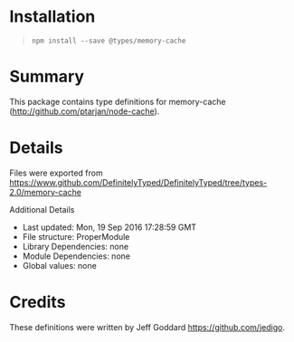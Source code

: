 # Installation
> `npm install --save @types/memory-cache`

# Summary
This package contains type definitions for memory-cache (http://github.com/ptarjan/node-cache).

# Details
Files were exported from https://www.github.com/DefinitelyTyped/DefinitelyTyped/tree/types-2.0/memory-cache

Additional Details
 * Last updated: Mon, 19 Sep 2016 17:28:59 GMT
 * File structure: ProperModule
 * Library Dependencies: none
 * Module Dependencies: none
 * Global values: none

# Credits
These definitions were written by Jeff Goddard <https://github.com/jedigo>.
